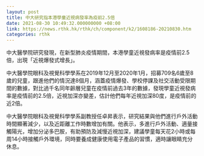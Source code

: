 ```yaml
---
layout: post
title: 中大研究指本港學童近視病發率為疫前2.5倍　
date: 2021-08-30 10:49:32.000000000 +08:00
link: https://news.rthk.hk/rthk/ch/component/k2/1608186-20210830.htm
categories: rthk
---
```


中大醫學院研究發現，在新型肺炎疫情期間，本港學童近視發病率是疫情前2.5倍，出現「近視爆發式增長」。

中大醫學院眼科及視覺科學學系在2019年12月至2020年1月，招募709名6歲至8歲的兒童，跟進他們的情況達8個月，涵蓋疫情爆發、學校停課及社交活動受限期間的數據，對比過千名同年齡層兒童在疫情前過去3年的數據，發現學童近視發病率是疫情前的2.5倍，近視加深亦變差，估計他們每年近視加深80度，是疫情前的近2倍。

中大醫學院眼科及視覺科學學系副教授任卓昇表示，研究結果與他們進行戶外活動時間顯著減少，以及近距離工作時數增加有關。他表示，多進行戶外活動、適量接觸陽光，增加分泌多巴胺，有助預防及減慢近視加深，建議學童每天花2小時或每周14小時接觸戶外環境，同時要養成健康使用電子產品的習慣，適時讓眼睛充分休息。
